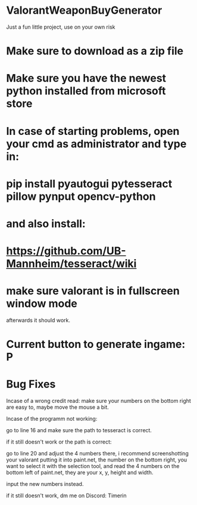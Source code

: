 # ValorantWeaponBuyGenerator
Just a fun little project, use on your own risk

# Make sure to download as a zip file

# Make sure you have the newest python installed from microsoft store

# In case of starting problems, open your cmd as administrator and type in:

# pip install pyautogui pytesseract pillow pynput opencv-python

# and also install:

# https://github.com/UB-Mannheim/tesseract/wiki

# make sure valorant is in fullscreen window mode

afterwards it should work.

# Current button to generate ingame: P


# Bug Fixes

Incase of a wrong credit read: make sure your numbers on the bottom right are
easy to, maybe move the mouse a bit.

Incase of the programm not working:

go to line 16 and make sure the path to tesseract is correct.


if it still doesn't work or the path is correct:

go to line 20 and adjust the 4 numbers there, i recommend screenshotting your valorant
putting it into paint.net, the number on the bottom right, you want to select it with the selection
tool, and read the 4 numbers on the bottom left of paint.net, they are your x, y, height and width.

input the new numbers instead.

if it still doesn't work, dm me on Discord: Timerin
